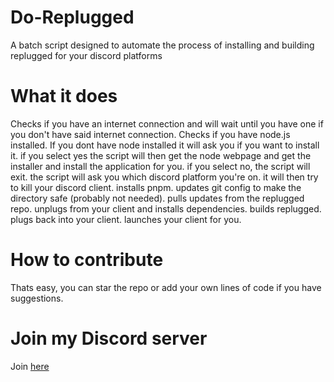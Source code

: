 # Do-Replugged
A batch script designed to automate the process of installing and building replugged for your discord platforms


# What it does
Checks if you have an internet connection and will wait until you have one if you don't have said internet connection. 
Checks if you have node.js installed. 
  If you dont have node installed it will ask you if you want to install it. 
    if you select yes the script will then get the node webpage and get the installer and install the application for you. 
  if you select no, the script will exit. 
the script will ask you which discord platform you're on. 
it will then try to kill your discord client. 
installs pnpm. 
updates git config to make the directory safe (probably not needed). 
pulls updates from the replugged repo. 
unplugs from your client and installs dependencies. 
builds replugged.  
plugs back into your client. 
launches your client for you.  

# How to contribute
Thats easy, you can star the repo or add your own lines of code if you have suggestions.

# Join my Discord server
Join [here](https://discord.gg/cNRNeaX)
